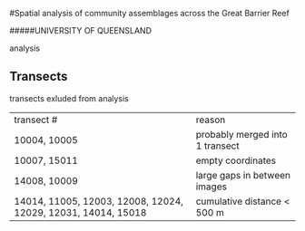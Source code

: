 #Spatial analysis of community assemblages across the Great Barrier Reef

#####UNIVERSITY OF QUEENSLAND

analysis


## Transects
transects exluded from analysis

<table>
<tr>
	<td>transect #</td>
	<td>reason</td>
</tr>
<tr>
	<td>10004, 10005</td>
	<td>probably merged into 1 transect</td>
</tr>
<tr>
	<td>10007, 15011</td>
	<td>empty coordinates</td>
</tr>
<tr>
	<td>14008, 10009</td>
	<td>large gaps in between images</td>
</tr>
<tr>
	<td>14014, 11005, 12003, 12008, 12024, 12029, 12031, 		14014, 15018</td>
	<td>cumulative distance < 500 m</td>
</tr>
</table>
	